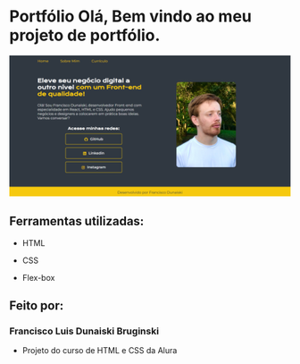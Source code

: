 # Portfólio Olá, Bem vindo ao meu projeto de portfólio.

![image](https://raw.githubusercontent.com/FranciscoLDB/Portifolio-alura/main/assets/portifolio%20foto.png)

## Ferramentas utilizadas:

* HTML

* CSS

* Flex-box

## Feito por:

### Francisco Luis Dunaiski Bruginski

* Projeto do curso de HTML e CSS da Alura
